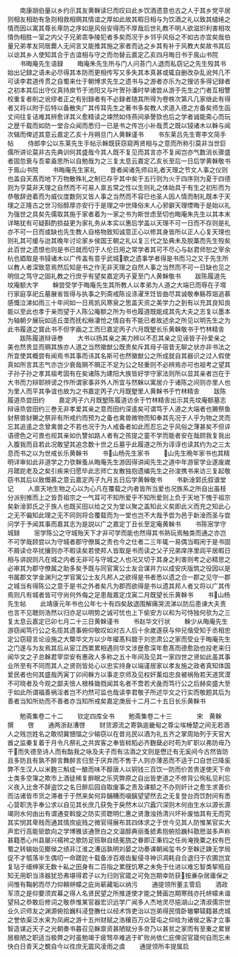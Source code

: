 <!-- { "loadSidebar": true } -->
　　南康胡伯量以乡约示其友黄榦读巳而叹曰此乡饮酒遗意也古之人于其乡党平居则相友相助有急则相救相赒其情谊之厚如此故其暇日相与为饮酒之礼以致其缱绻之情而因以寓其尊长卑防之序如是风俗安得而不厚哉后世礼教不明人欲滋炽利害相攻情伪相胜一室之内父子兄弟乖争陵犯者多矣而况于乡邻乎风俗之不如古亦宜矣哉伯量兄弟孝友同居爨人无间言又能推其施之家者而达之乡其有补于风教大矣故书其后以谂其乡人使知其合于古谊相与守之而勿替云嘉定乙亥四月晦日书于鳯山书院
　　书晦庵先生语録
　　晦庵朱先生所与门人问荅门人退而私窃记之先生殁其书始出记録之语未必尽得其本防而更相传写又多失其本真甚或辄自删改杂乱讹舛几不可读李君道传贯之自蜀来仕于朝博求先生之遗书与之游者亦乐为之搜访多得记録者之初本其后出守仪真持庾节于池阳又与叶贺孙潘时举诸尝从游于先生之门者互相讐校重复者削之讹缪者正之有别録者有不必録者随其所得为卷帙次第凡几家继此有得者又将以附于后特以备散失广其传耳先生之著书多矣教人求道入德之方备矣师生函丈间往复诘难其辨愈详其义愈精读之竦然如侍燕间承謦欬也后之学者诚能斋心而玩之歴千载而如防一堂合众闻而悉归一已是书之传岂小补哉贯之既以锓诸木以榦与闻次辑而俾述其意云嘉定乙亥十月朔旦门人黄榦谨书
　　书东莱吕先生寄李文简手帖
　　侍郎李公以东莱先生手帖示榦既获窃窥两贤相与之意而所称引莫非当世巨儒所讲论莫非古先典训何其盛哉今其人既不复见而其言亦不复闻岂亦气数消长骤盛者固忽衰与吾辈盍思所以自勉哉为之三复太息云嘉定乙亥长至后一日后学黄榦敬书于鳯山书院
　　书晦庵先生家礼
　　昔者闻诸先师曰礼者天理之节文人事之仪则也盖自天髙而地下万物散殊礼之制已存乎其中矣于五行则为火于四序则为夏于四德则为亨莫非天理之自然而不可易人禀五常之性以生则礼之体始具于有生之初形而为恭敬辞逊着而为威仪度数则又皆人事之当然而不容巳也圣人因人情而制礼既本于天理之正隆古之世习俗醇厚亦安行于是理之中世降俗末人心邪僻天理堙晦于是始以礼为强世之具矣先儒取其施于家者着为一家之书为斯世虑至切也晦庵朱先生以其本末详略犹有可疑斟酌损益更为家礼务从本实以惠后学盖以天理不可一日而不存则是礼亦不可一日而或缺也先生教人自格物致知诚意正心以修其身皆所以正人心复天理也则礼其可缓与迨其晚年讨论家乡侯国王朝之礼以复三代之坠典未及脱藁而先生殁矣此百世之遗恨也则是书已就而切于人伦日用之常学者其可不尽心与赵君师恕之宰余杭也廼取是书锓诸木以广传盖有意乎武城歌之遗事学者得是书而习之又于先生所以教人者深致意焉然后知是书之作无非天理之自然人事之当然而不可一日缺也见之明信之笃守之固礼教之行庶乎有望矣嘉定丙子夏至门人黄榦敬书
　　跋陈履道先坟庵额大字
　　榦尝受学于晦庵先生其所教人以孝弟为人道之大端已而辱在子壻行家庭享祀丘墓展省皆得与执事之列斋戒陈设涤濯烹饪皆曲尽其诚敬奉觞荐爼追慕感慨泣涕如雨三十年间如一日焉凯风寒泉之思盖天资之美学力之到有以充其良知良能以至此也孝于亲而望于人陈公庵额之所为书也履道既能成其先大夫之志复以墨本为轴朝夕展玩如适丘垄而抚松楸凄怆之情自有不能已者故述余之所见以明先生之为此书履道之寳此书不但字画之工而巳嘉定丙子六月既朢长乐黄榦敬书于竹林精舎
　　跋陈履道辩诬巻
　　大书以扬其亲之美力辨以不忍其亲之见诬皆子孙爱亲之美也然贵显而赒其族亦人道之当然徽猷公既贵矣斥其母子宿昔无聊之状亦非书法之所宜使其概尝有闻焉书其事而讳其名斯可也然徽猷公之所成就自其器识之过人假使真如所言其志气亦岂少衰哉赒不赒正不足为公之轻重则不必辨焉亦可也祖考之望其子孙子孙之孝其祖考固有在矣诸陈为建阳大族皆好学守家法则所以显其亲者岂在于大书而力辩耶辨谤之作所谓家事非外人所宜与然榦以寓居介于诸陈之间则亦里人也为里人而平其争谊也故为之书嘉定丙子六月既朢里人黄榦书于竹林精舎
　　跋陈履道烝尝田约
　　嘉定丙子六月既朢陈履道访余于竹林精舎出示其先坟庵额墓志辩诬烝尝田约三巻无非孝爱其亲之意而田约深逺矣可谓笃于人道之大端者也獭祭鱼豺祭兽豺獭之祭非有所戒约而预为之备也禽兽微物而知奉其先况于人乎为物之灵而忘其追逺之念曾禽兽之不若也况于为人戒备者如此而忍忘之乎风俗之薄甚矣不但谇语德色之可畏也视其亲如仇讐如路人者有之孩提之童不学而能者安在哉顾我复我出入腹我而且若此况敢望其追念数十世之丘墓乎此履道之所为谆谆也读其约为之三太息而书之以为世戒长乐黄榦书
　　书山杨先生家书
　　山先生晩年家书也其精明详审如此非道学之力欤榦蚤从晦庵先生游因得讲闻先生之道中年游宦学业遂废嵗月蹉跎老及之矣引疾来归愿毕此志师亡友散独抱遗编先生之孙浚携书来访三复起敬窃书其后以致慨慕之意云嘉定丙子九月五日后学黄榦敬书
　　书新淦郭氏叙谱堂记
　　人禀天地生物之心以为心凡在覆载之内者皆所当爱也况族系之所自出虽枝分派别推而上之皆吾祖宗之一气耳可不知所爱乎不知所爱则上负于天地下愧于祖宗矣新淦郭氏之于族人也既买田以给之又为堂以聚之盖知此义矣即此义而充之知此心之无不徧知此理之无不同则将合覆载而为一堂也岂不大哉予尝为邑于新淦而圣与尝问学于予闻其事而嘉其志为是説以广之嘉定丁丑长至定庵黄榦书
　　书陈宻学守城録
　　宻学陈公之守城殆天下才非可学而能也然得其书熟玩焉触类而通之亦岂不可学哉顾尝以为守城者郡守僚属之责也今之仕者二三年辄一易偶当暇闲于是书固不屑读仓卒扰攘则亦不暇读矣若使邦人皆取是书而读之父子兄弟庠序里闾平居暇日相与讲説则凡在城之内者无非可与守城之人也况又切于其身之利害则考之必精思之必审其为郡守僚属之助多矣予既与同官寓公士友合谋并力以成安庆版筑之役因以是书属郡文学金渊刋之学官寓公士友凡邦人之欲得是书者悉以遗之合一郡之见守一郡之城当有得陈公之意于是书之外者矣凡为郡而欲得是书以遗其邦人者又将以广其传焉则凡有城者皆可守尚何外侮之足患哉嘉定戊寅二月既望长乐黄榦书
　　书山杨先生帖
　　此靖康元年书也公年七十有四矣敌退围解痛哭流涕以防后患谏大夫责也言不见聴则浩然以归亦足以明势之诚可忧也上下偷安方以和为可恃独何欤为之三复太息云嘉定已卯七月二十三日黄榦谨书
　　书赵华文行状
　　榦少从晦庵先生游窃闻笃行公之名揽其遗事俯仰敬叹如对古人后十余嵗遂获与仲兄偕受知于丞相忠定公窃窥言论设施之大槩华文方以少年擢髙科舘于刘忠肃公之家而受业于晦庵先生之门遂与为友焉其后从宦江西累累相遇则华文涉歴愈深年愈髙而德愈劭也投老来归闻华文之子总榦君宰崇安有惠政人多称之五十年间及见其一家四世之贤如此虽其事业所至有不同而其人之贤则皆处心以忠实持身以端谨居家以孝友施之政者真知体国爱民者也何其盛哉丙寅丁卯间榦方以事走京师及见权奸薰焰忠良被祸殆若天道冥漠不可晓者及今观之鄙夫憸人根株锄戮闻其名者不啻若犬彘而笃行公之后赫奕盛大至于如此所谓福善祸淫者岂不灼然可监也哉读李君敬子所述华文之行实而敬题其后为善者当知所劝而不善者亦当知所戒矣嘉定庚辰十二月二十五日长乐黄榦书




　　勉斋集卷二十二
　　钦定四库全书
　　勉斋集卷二十三　　　　宋　黄榦　撰
　　啓
　　通两浙赵漕啓
　　财货源流之寄孰逾畿甸之尊尘埃棰楚之间无若酒人之贱岂姓名之敢彻冀悃愊之少输窃以在昔兆民以酒为礼五齐之掌周始列于天官大酋之监秦复着于月令凡祭礼之共宾客之奉皆秫稻必齐麴蘖必时苟为旷职以弗防毋乃干而失德至诗人而有酤我之咏及夫子而有沽酒之文则是懋迁有无奚间今古然皆防且多防且有孰不醉言舞醉言归至于厌弃而不售于人则亦薄恶而不适于口自世已降奚弊不生汉人以米麴三斛成一酿而味不醇唐人以铜钱三百饮一防而价苦贵遂使天下命士类多空簿之欺市上酒徒稀复醉眠之乐究弊原之自出皆吏道之不修背公徇私见利忘义夜入比舍不辞盗饮之名日醉后园自取废事之责及课额之不办则奸计之愈生求善价而沽诸皆市货之滞者于于然来矣何异餔糟而啜醨望望然去之无复登台而饮酎间有悉心营职洗手奉公求以自见其长庶几获免于戾然木以穴蠧穴深则木何由生水以源长源竭则水何由出有谓通变斡旋之防实资聦明仁惠之贤激浊扬清兴坏补废恤其有无而究其实悯其卑贱而通其情庶疵贱之微官得展布其四体求之于世今见其人防惟某官实大声宏行高能钜歆向之学博雅该通贺白之文温醇典丽蚤摅素抱俯拾巍科敭厯滋多声称甚籍悉心州县屡兴襦袴之歌防足班聨自结冕旒之眷即正秉钧之任尚淹挽粟之权有巴蜀之转输始见鄼侯之绩非江淮之漕运孰明刘晏之功奏课朝闻玺书夕至榦迂踈无学局促不才瓠落半生偶叨一命蹉跎十载备涉百艰齿髪侵寻神识凋耗自合退归于农圃岂宜复玷于缙绅家无数十畆之田身有二百指之累旣饥寒之未免于仕进以难忘智类挈瓶自知无用职当涤器犹恐弗堪得君子以为归则官箴之可免岂期幸防获按亷杂居庸保之间惟有鞠躬而尽力仰頼帡幪之庇尚蕲藏垢以纳污
　　通提领所董主管启
　　酒政军须之是仰要须宾幕之得人名贤民望之所推遂使才能之賛画岂期寒贱亦托帡幪未谐望舄之恭敢后修词之敬恭惟某官器宏识远学广闻多人杰地灵尽挹湖山之清淑儒宗世业久识师友之渊源俯拾巍科浸登膴仕以经术饰吏治以岂弟得民情卧辙攀辕籍甚虎城之誉依渠泛水来为凤阙之游十五州财赋之浩穰百万众营屯之仰给为诸侯之客才立事智造谋近天子之光朝奏书暮召见榦禀资甚陋赋分多竒乃以甚贫之家而有至重之累冒居极陋之职适当极弊之时虽勉竭于疲驽卒难逃于旷败尚依仁庇俾逭官箴何自而忘未快白日青天之覩自今以徃庶无震风凌雨之虞
　　通提领所丰提属启
